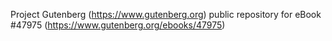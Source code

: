 Project Gutenberg (https://www.gutenberg.org) public repository for eBook #47975 (https://www.gutenberg.org/ebooks/47975)
